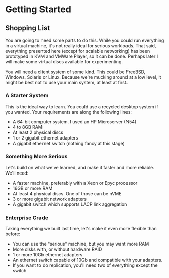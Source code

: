 # Getting Started

## Shopping List

You are going to need some parts to do this.  While you could run everything in a virtual machine, it's not really ideal for serious workloads.  That said, everything presented here (except for scalable networking) has been prototyped in KVM and VMWare Player, so it can be done.  Perhaps later I will make some virtual discs available for experimenting.

You will need a client system of some kind.  This could be FreeBSD, Windows, Solaris or Linux.  Because we're mucking around at a low level, it might be best not to use your main system, at least at first.

### A Starter System

This is the ideal way to learn.  You could use a recycled desktop system if you wanted.  Your requirements are along the following lines:

- A 64-bit computer system.  I used an HP Microserver (N54)
- 4 to 8GB RAM
- At least 2 physical discs
- 1 or 2 gigabit ethernet adapters
- A gigabit ethernet switch (nothing fancy at this stage)

### Something More Serious

Let's build on what we've learned, and make it faster and more reliable.  We'll need:

- A faster machine, preferably with a Xeon or Epyc processor
- 16GB or more RAM
- At least 4 physical discs.  One of those can be nVME
- 3 or more gigabit network adapters
- A gigabit switch which supports LACP link aggregation

### Enterprise Grade

Taking everything we built last time, let's make it even more flexible than before:

- You can use the "serious" machine, but you may want more RAM
- More disks with, or without hardware RAID
- 1 or more 10Gb ethernet adapters
- An ethernet switch capable of 10Gb and compatible with your adapters.
- If you want to do replication, you'll need two of everything except the switch


